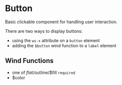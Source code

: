 # Button

Basic clickable component for handling user interaction.

There are two ways to display buttons:
- using the `ws-x` attribute on a `button` element
- adding the `$button` wind function to a `label` element

## Wind Functions
- one of $flat/$outline/$fill `required`
- $color

[html: examples/button.html : component.md]: #
